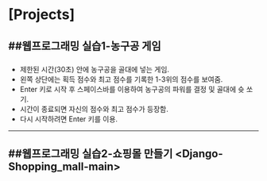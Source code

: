 # [Projects]
##웹프로그래밍 실습1-농구공 게임
<javascript-basketball-game-main>
----------------
###
  - 제한된 시간(30초) 안에 농구공을 골대에 넣는 게임.
  - 왼쪽 상단에는 획득 점수와 최고 점수를 기록한 1-3위의 점수를 보여줌.
  - Enter 키로 시작 후 스페이스바를 이용하여 농구공의 파워를 결정 및 골대에 슛 쏘기.
  - 시간이 종료되면 자신의 점수와 최고 점수가 등장함. 
  - 다시 시작하려면 Enter 키를 이용.
  
----------------



##웹프로그래밍 실습2-쇼핑몰 만들기
<Django-Shopping_mall-main>
----------------
###
